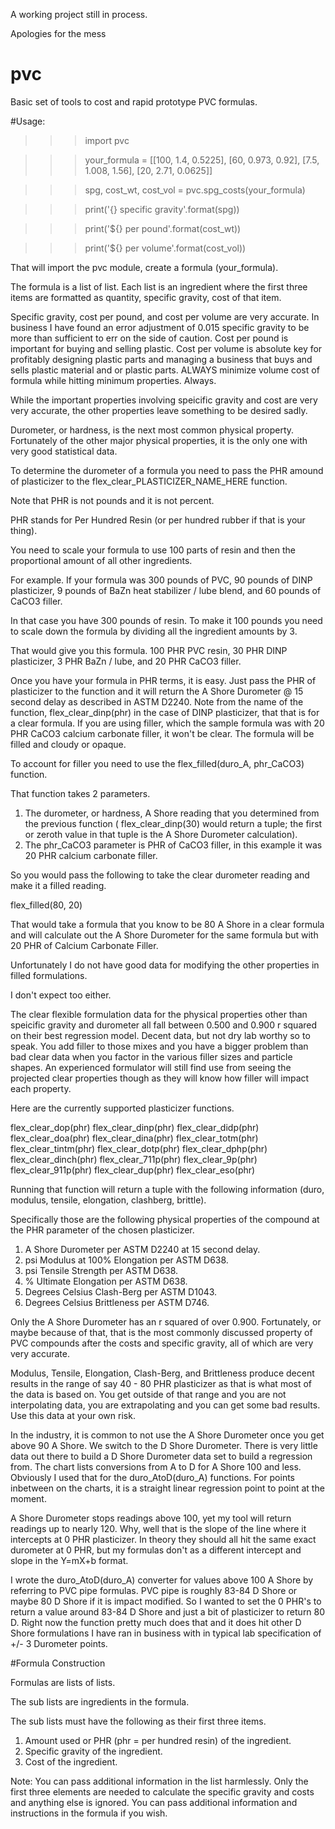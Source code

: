 A working project still in process.  

Apologies for the mess

# pvc

Basic set of tools to cost and rapid prototype PVC formulas.

#Usage:
>>>import pvc

>>>your_formula = [[100, 1.4, 0.5225], [60, 0.973, 0.92], [7.5, 1.008, 1.56], [20, 2.71, 0.0625]]

>>>spg, cost_wt, cost_vol = pvc.spg_costs(your_formula)

>>>print('{} specific gravity'.format(spg))

>>>print('${} per pound'.format(cost_wt))

>>>print('${} per volume'.format(cost_vol))

That will import the pvc module, create a formula (your_formula).

The formula is a list of list.  Each list is an ingredient where the first three items are formatted as quantity, specific gravity, cost of that item.

Specific gravity, cost per pound, and cost per volume are very accurate.  In business I have found an error adjustment of 0.015 specific gravity to be more than sufficient to err on the side of caution.  Cost per pound is important for buying and selling plastic.  Cost per volume is absolute key for profitably designing plastic parts and managing a business that buys and sells plastic material and or plastic parts.  ALWAYS minimize volume cost of formula while hitting minimum properties.  Always.

While the important properties involving speicific gravity and cost are very very accurate, the other properties leave something to be desired sadly.

Durometer, or hardness, is the next most common physical property.  Fortunately of the other major physical properties, it is the only one with very good statistical data.

To determine the durometer of a formula you need to pass the PHR amound of plasticizer to the flex_clear_PLASTICIZER_NAME_HERE function.

Note that PHR is not pounds and it is not percent.

PHR stands for Per Hundred Resin (or per hundred rubber if that is your thing).

You need to scale your formula to use 100 parts of resin and then the proportional amount of all other ingredients.

For example.  If your formula was 300 pounds of PVC, 90 pounds of DINP plasticizer, 9 pounds of BaZn heat stabilizer / lube blend, and 60 pounds of CaCO3 filler.

In that case you have 300 pounds of resin.  To make it 100 pounds you need to scale down the formula by dividing all the ingredient amounts by 3.

That would give you this formula.  100 PHR PVC resin, 30 PHR DINP plasticizer, 3 PHR BaZn / lube, and 20 PHR CaCO3 filler.

Once you have your formula in PHR terms, it is easy.  Just pass the PHR of plasticizer to the function and it will return the A Shore Durometer @ 15 second delay as described in ASTM D2240.  Note from the name of the function, flex_clear_dinp(phr) in the case of DINP plasticizer, that that is for a clear formula.  If you are using filler, which the sample formula was with 20 PHR CaCO3 calcium carbonate filler, it won't be clear.  The formula will be filled and cloudy or opaque.

To account for filler you need to use the flex_filled(duro_A, phr_CaCO3) function.

That function takes 2 parameters.

1. The durometer, or hardness, A Shore reading that you determined from the previous function ( flex_clear_dinp(30) would return a tuple; the first or zeroth value in that tuple is the A Shore Durometer calculation).
2.  The phr_CaCO3 parameter is PHR of CaCO3 filler, in this example it was 20 PHR calcium carbonate filler.

So you would pass the following to take the clear durometer reading and make it a filled reading.

flex_filled(80, 20) 

That would take a formula that you know to be 80 A Shore in a clear formula and will calculate out the A Shore Durometer for the same formula but with 20 PHR of Calcium Carbonate Filler.

Unfortunately I do not have good data for modifying the other properties in filled formulations.

I don't expect too either.

The clear flexible formulation data for the physical properties other than speicific gravity and durometer all fall between 0.500 and 0.900 r squared on their best regression model.  Decent data, but not dry lab worthy so to speak.  You add filler to those mixes and you have a bigger problem than bad clear data when you factor in the various filler sizes and particle shapes.  An experienced formulator will still find use from seeing the projected clear properties though as they will know how filler will impact each property.

Here are the currently supported plasticizer functions.

flex_clear_dop(phr)
flex_clear_dinp(phr)
flex_clear_didp(phr)
flex_clear_doa(phr)
flex_clear_dina(phr)
flex_clear_totm(phr)
flex_clear_tintm(phr)
flex_clear_dotp(phr)
flex_clear_dphp(phr)
flex_clear_dinch(phr)
flex_clear_711p(phr)
flex_clear_9p(phr)
flex_clear_911p(phr)
flex_clear_dup(phr)
flex_clear_eso(phr)

Running that function will return a tuple with the following information (duro, modulus, tensile, elongation, clashberg, brittle).

Specifically those are the following physical properties of the compound at the PHR parameter of the chosen plasticizer.

1.  A Shore Durometer per ASTM D2240 at 15 second delay.
2.  psi Modulus at 100% Elongation per ASTM D638.
3.  psi Tensile Strength per ASTM D638.
4.  % Ultimate Elongation per ASTM D638.
5.  Degrees Celsius Clash-Berg per ASTM D1043.
6.  Degrees Celsius Brittleness per ASTM D746.

Only the A Shore Durometer has an r squared of over 0.900.  Fortunately, or maybe because of that, that is the most commonly discussed property of PVC compounds after the costs and specific gravity, all of which are very very accurate.

Modulus, Tensile, Elongation, Clash-Berg, and Brittleness produce decent results in the range of say 40 - 80 PHR plasticizer as that is what most of the data is based on.  You get outside of that range and you are not interpolating data, you are extrapolating and you can get some bad results.  Use this data at your own risk.

In the industry, it is common to not use the A Shore Durometer once you get above 90 A Shore.  We switch to the D Shore Durometer.  There is very little data out there to build a D Shore Durometer data set to build a regression from.  The chart lists conversions from A to D for A Shore 100 and less.  Obviously I used that for the duro_AtoD(duro_A) functions.  For points inbetween on the charts, it is a straight linear regression point to point at the moment.

A Shore Durometer stops readings above 100, yet my tool will return readings up to nearly 120.  Why, well that is the slope of the line where it intercepts at 0 PHR plasticizer.  In theory they should all hit the same exact durometer at 0 PHR, but my formulas don't as a different intercept and slope in the Y=mX+b format.  

I wrote the duro_AtoD(duro_A) converter for values above 100 A Shore by referring to PVC pipe formulas.  PVC pipe is roughly 83-84 D Shore or maybe 80 D Shore if it is impact modified.  So I wanted to set the 0 PHR's to return a value around 83-84 D Shore and just a bit of plasticizer to return 80 D.  Right now the function pretty much does that and it does hit other D Shore formulations I have ran in business with in typical lab specification of +/- 3 Durometer points.


#Formula Construction

Formulas are lists of lists.

The sub lists are ingredients in the formula.

The sub lists must have the following as their first three items.

1.  Amount used or PHR (phr = per hundred resin) of the ingredient.
2.  Specific gravity of the ingredient.
3.  Cost of the ingredient.

Note:  You can pass additional information in the list harmlessly.  Only the first three elements are needed to calculate the specific gravity and costs and anything else is ignored.  You can pass additional information and instructions in the formula if you wish.

